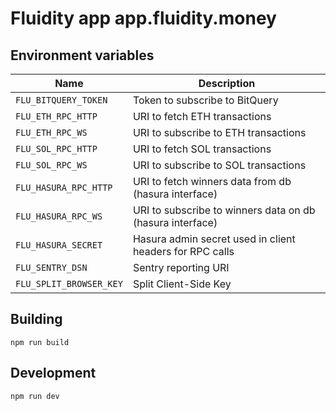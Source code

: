 # Fluidity app app.fluidity.money

## Environment variables

| Name                    | Description                                               |
| ----------------------- | --------------------------------------------------------- |
| `FLU_BITQUERY_TOKEN`    | Token to subscribe to BitQuery                            |
| `FLU_ETH_RPC_HTTP`      | URI to fetch ETH transactions                             |
| `FLU_ETH_RPC_WS`        | URI to subscribe to ETH transactions                      |
| `FLU_SOL_RPC_HTTP`      | URI to fetch SOL transactions                             |
| `FLU_SOL_RPC_WS`        | URI to subscribe to SOL transactions                      |
| `FLU_HASURA_RPC_HTTP`   | URI to fetch winners data from db (hasura interface)      |
| `FLU_HASURA_RPC_WS`     | URI to subscribe to winners data on db (hasura interface) |
| `FLU_HASURA_SECRET`     | Hasura admin secret used in client headers for RPC calls  |
| `FLU_SENTRY_DSN`        | Sentry reporting URI                                      |
| `FLU_SPLIT_BROWSER_KEY` | Split Client-Side Key                                     |

## Building

    npm run build

## Development

    npm run dev
